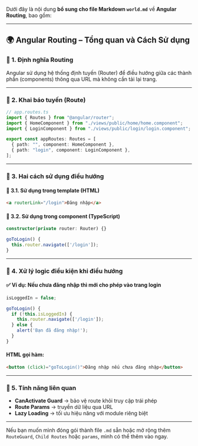 Dưới đây là nội dung **bổ sung cho file Markdown `world.md`** về **Angular Routing**, bao gồm:

---

## 🌍 Angular Routing – Tổng quan và Cách Sử dụng

### 🔹 1. Định nghĩa Routing

Angular sử dụng hệ thống định tuyến (Router) để điều hướng giữa các thành phần (components) thông qua URL mà không cần tải lại trang.

---

### 🔹 2. Khai báo tuyến (Route)

```ts
// app.routes.ts
import { Routes } from "@angular/router";
import { HomeComponent } from "./views/public/home/home.component";
import { LoginComponent } from "./views/public/login/login.component";

export const appRoutes: Routes = [
  { path: "", component: HomeComponent },
  { path: "login", component: LoginComponent },
];
```

---

### 🔹 3. Hai cách sử dụng điều hướng

#### 🔸 3.1. Sử dụng trong template (HTML)

```html
<a routerLink="/login">Đăng nhập</a>
```

#### 🔸 3.2. Sử dụng trong component (TypeScript)

```ts
constructor(private router: Router) {}

goToLogin() {
  this.router.navigate(['/login']);
}
```

---

### 🔹 4. Xử lý logic điều kiện khi điều hướng

#### ✅ Ví dụ: Nếu chưa đăng nhập thì mới cho phép vào trang login

```ts
isLoggedIn = false;

goToLogin() {
  if (!this.isLoggedIn) {
    this.router.navigate(['/login']);
  } else {
    alert('Bạn đã đăng nhập!');
  }
}
```

#### HTML gọi hàm:

```html
<button (click)="goToLogin()">Đăng nhập nếu chưa đăng nhập</button>
```

---

### 🔹 5. Tính năng liên quan

- **CanActivate Guard** → bảo vệ route khỏi truy cập trái phép
- **Route Params** → truyền dữ liệu qua URL
- **Lazy Loading** → tối ưu hiệu năng với module riêng biệt

---

Nếu bạn muốn mình đóng gói thành file `.md` sẵn hoặc mở rộng thêm `RouteGuard`, `Child Routes` hoặc `params`, mình có thể thêm vào ngay.
